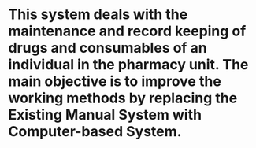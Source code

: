 # This system deals with the maintenance and record keeping of drugs and consumables of an individual in the pharmacy unit. The main objective is to improve the working methods by replacing the Existing Manual System with Computer-based System.
